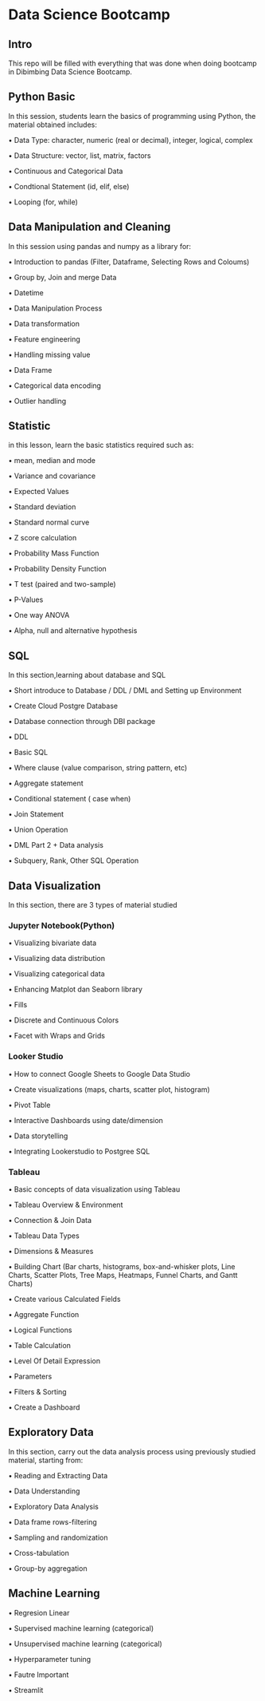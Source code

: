 #  Data Science Bootcamp

##  Intro
This repo will be filled with everything that was done when doing bootcamp in Dibimbing Data Science Bootcamp.

##  Python Basic
In this session, students learn the basics of programming using Python, the material obtained includes:

•   Data Type: character, numeric (real or decimal), integer, logical, complex

•  Data Structure: vector, list, matrix, factors

•  Continuous and Categorical Data

•  Condtional Statement (id, elif, else)

•  Looping (for, while)
##  Data Manipulation and Cleaning
In this session using pandas and numpy as a library for:

•  Introduction to pandas (Filter, Dataframe, Selecting Rows and Coloums)

•  Group by, Join and merge Data

•  Datetime

•  Data Manipulation Process

•  Data transformation

•  Feature engineering

•  Handling missing value

•  Data Frame

•  Categorical data encoding

•  Outlier handling
##  Statistic
in this lesson, learn the basic statistics required such as:

•  mean, median and mode

•  Variance and covariance

•  Expected Values

•  Standard deviation

•  Standard normal curve

•  Z score calculation

•  Probability Mass Function

•  Probability Density Function

•  T test (paired and two-sample)

•  P-Values

•  One way ANOVA

•  Alpha, null and alternative hypothesis
##  SQL
In this section,learning about database and SQL

•  Short introduce to Database / DDL / DML and Setting up Environment

•  Create Cloud Postgre Database

•  Database connection through DBI package

•  DDL

•  Basic SQL

•  Where clause (value comparison, string pattern, etc)

•  Aggregate statement

•  Conditional statement ( case when)

•  Join Statement

•  Union Operation

•  DML Part 2 + Data analysis

•  Subquery, Rank, Other SQL Operation
##  Data Visualization
In this section, there are 3 types of material studied
### Jupyter Notebook(Python)
•  Visualizing bivariate data

•  Visualizing data distribution

•  Visualizing categorical data

•  Enhancing Matplot dan Seaborn library

•  Fills

•  Discrete and Continuous Colors

•  Facet with Wraps and Grids
### Looker Studio
•  How to connect Google Sheets to Google Data Studio

•  Create visualizations (maps, charts, scatter plot, histogram)

•  Pivot Table

•  Interactive Dashboards using date/dimension

•  Data storytelling

•  Integrating Lookerstudio to Postgree SQL
### Tableau
•  Basic concepts of data visualization using Tableau

•  Tableau Overview & Environment

•  Connection & Join Data

•  Tableau Data Types

•  Dimensions & Measures

•  Building Chart (Bar charts, histograms, box-and-whisker plots, Line Charts, Scatter Plots, Tree Maps, Heatmaps, Funnel Charts, and Gantt Charts)

•  Create various Calculated Fields

•  Aggregate Function

•  Logical Functions

•  Table Calculation

•  Level Of Detail Expression

•  Parameters

•  Filters & Sorting

•  Create a Dashboard
##  Exploratory Data
In this section, carry out the data analysis process using previously studied material, starting from:

•  Reading and Extracting Data

•  Data Understanding

•  Exploratory Data Analysis

•  Data frame rows-filtering

•  Sampling and randomization

•  Cross-tabulation

•  Group-by aggregation

## Machine Learning
•  Regresion Linear

•  Supervised machine learning (categorical)

•  Unsupervised machine learning (categorical)

•  Hyperparameter tuning

•  Fautre Important

•  Streamlit 

